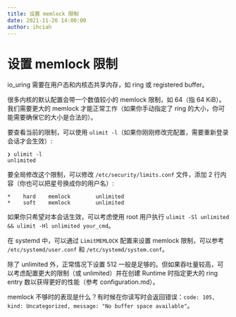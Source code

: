 ```yaml
---
title: 设置 memlock 限制
date: 2021-11-26 14:00:00
author: ihciah
---
```


# 设置 memlock 限制
io_uring 需要在用户态和内核态共享内存，如 ring 或 registered buffer。

很多内核的默认配置会带一个数值较小的 memlock 限制，如 64（指 64 KiB）。我们需要更大的 memlock 才能正常工作（如果你手动指定了 ring 的大小，你可能需要确保它的大小是合法的）。

要查看当前的限制，可以使用 `ulimit -l`（如果你刚刚修改完配置，需要重新登录会话才会生效）:
```
❯ ulimit -l
unlimited
```

要全局修改这个限制，可以修改 `/etc/security/limits.conf` 文件，添加 2 行内容（你也可以把星号换成你的用户名）:
```
*    hard    memlock        unlimited
*    soft    memlock        unlimited
```

如果你只希望对本会话生效，可以考虑使用 root 用户执行 `ulimit -Sl unlimited && ulimit -Hl unlimited your_cmd`。

在 systemd 中，可以通过 `LimitMEMLOCK` 配置来设置 memlock 限制，可以参考 `/etc/systemd/user.conf` 和 `/etc/systemd/system.conf`。

除了 unlimited 外，正常情况下设置 512 一般是足够的。但如果吞吐量较高，可以考虑配置更大的限制（或 unlimited）并在创建 Runtime 时指定更大的 ring entry 数以获得更好的性能（参考 configuration.md）。

memlock 不够时的表现是什么？有时候在你读写时会返回错误：`code: 105, kind: Uncategorized, message: "No buffer space available"`。
